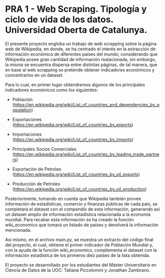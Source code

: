 # PRA 1 - Web Scraping. Tipología y ciclo de vida de los datos. Universidad Oberta de Catalunya.

El presente proyecto engloba un trabajo de web scrapping sobre la página web de Wikipedia, en donde, se ha centrado el interés en la extracción de información económica de diferentes países del mundo; considerando que Wikipedia posee gran cantidad de información realacionada, sin embargo, la misma se encuentra dispersa entre distintas páginas, de tal manera, que en base al web scrapping se pretende obtener indicadores económicos y concentrarlos en un dataset. 

Para lo cual, en primer lugar obtendremos algunos de los principales indicadores económicos como los siguientes:

- Población (https://en.wikipedia.org/wiki/List_of_countries_and_dependencies_by_population)

- Exportaciones (https://en.wikipedia.org/wiki/List_of_countries_by_exports)

- Importaciones (https://en.wikipedia.org/wiki/List_of_countries_by_imports)

- Principales Socios Comerciales (https://en.wikipedia.org/wiki/List_of_countries_by_leading_trade_partners)

- Exportación de Petroleo (https://en.wikipedia.org/wiki/List_of_countries_by_oil_exports)

- Producción de Petroleo (https://en.wikipedia.org/wiki/List_of_countries_by_oil_production)

Posteriormente, tomando en cuenta que Wikipedia también provee información de estadísticas, comercio y finanzas públicas de cada país, se completará el dataset con el compendio de esta información, generando así un dataset amplio de información estadística relacionada a la economía mundial. Para recabar esta información se ha creado la función wiki_economics que tomará un listado de países y devolverá la información mencionada.

Así mismo, en el archivo main.py, se muestra un extracto del código final del proyecto, el cual, obtiene el primer indicador de Población Mundial y, con la ayuda de la función wiki_economics, complementa el dataset con la información estadística de los primeros diez países de la lista obtenida.

El proyecto se desarrollado por los estudiantes del Máster Universitario en Ciencia de Datos de la UOC: Tatiana Piccolomini y Jonathan Zambrano.  
